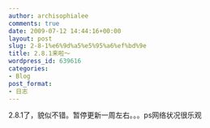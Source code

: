 ```yaml
---
author: archisophialee
comments: true
date: 2009-07-12 14:44:16+00:00
layout: post
slug: 2-8-1%e6%9d%a5%e5%95%a6%ef%bd%9e
title: 2.8.1来啦～
wordpress_id: 639616
categories:
- Blog
post_format:
- 日志
---
```


2.8.1了，貌似不错。暂停更新一周左右。。。ps网络状况很乐观
